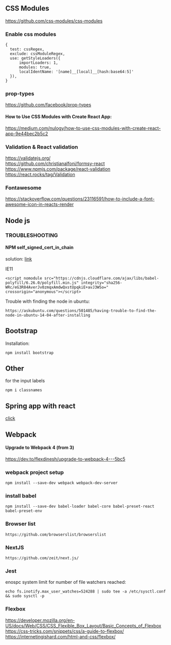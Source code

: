 ## CSS Modules
https://github.com/css-modules/css-modules

### Enable css modules
```
{
  test: cssRegex,
  exclude: cssModuleRegex,
  use: getStyleLoaders({
      importLoaders: 1,
      modules: true,
      localIdentName: '[name]__[local]__[hash:base64:5]'
  }),
}
```
### prop-types
https://github.com/facebook/prop-types

#### How to Use CSS Modules with Create React App:
https://medium.com/nulogy/how-to-use-css-modules-with-create-react-app-9e44bec2b5c2

### Validation & React validation
https://validatejs.org/<br>
https://github.com/christianalfoni/formsy-react<br>
https://www.npmjs.com/package/react-validation<br>
https://react.rocks/tag/Validation<br>

### Fontawesome
https://stackoverflow.com/questions/23116591/how-to-include-a-font-awesome-icon-in-reacts-render

## Node js
### TROUBLESHOOTING
#### NPM self_signed_cert_in_chain
solution: [link](https://stackoverflow.com/questions/34498736/npm-self-signed-cert-in-chain)

IE11
```
<script nomodule src="https://cdnjs.cloudflare.com/ajax/libs/babel-polyfill/6.26.0/polyfill.min.js" integrity="sha256-WRc/eG3R84AverJv0zmqxAmdwQxstUpqkiE+avJ3WSo="    crossorigin="anonymous"></script>
```

Trouble with finding the node in ubuntu:
```
https://askubuntu.com/questions/501485/having-trouble-to-find-the-node-in-ubuntu-14-04-after-installing
```

## Bootstrap
Installation:
```
npm install bootstrap
```

## Other
for the input labels
```
npm i classnames
```

## Spring app with react
[click](https://github.com/eugenp/tutorials/tree/master/spring-security-react)

## Webpack
#### Upgrade to Webpack 4 (from 3)
https://dev.to/flexdinesh/upgrade-to-webpack-4---5bc5

### webpack project setup
```
npm install --save-dev webpack webpack-dev-server
```
### install babel
```
npm install --save-dev babel-loader babel-core babel-preset-react babel-preset-env
```
### Browser list
```
https://github.com/browserslist/browserslist
```
### NextJS
```
https://github.com/zeit/next.js/
```
### Jest
enospc system limit for number of file watchers reached:
```
echo fs.inotify.max_user_watches=524288 | sudo tee -a /etc/sysctl.conf && sudo sysctl -p
```
### Flexbox
https://developer.mozilla.org/en-US/docs/Web/CSS/CSS_Flexible_Box_Layout/Basic_Concepts_of_Flexbox
<br>
https://css-tricks.com/snippets/css/a-guide-to-flexbox/
<br>
https://internetingishard.com/html-and-css/flexbox/

